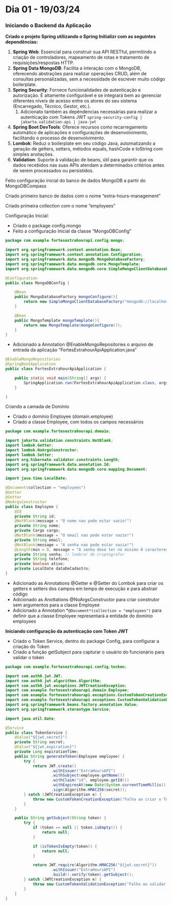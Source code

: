 # Dia 01 - 19/03/24

### Iniciando o Backend da Aplicação

**Criado o projeto Spring utilizando o Spring Initializr com as seguintes dependências:**

1. **Spring Web**: Essencial para construir sua API RESTful, permitindo a criação de controladores, mapeamento de rotas e tratamento de requisições/respostas HTTP.
2. **Spring Data MongoDB**: Facilita a interação com o MongoDB, oferecendo abstrações para realizar operações CRUD, além de consultas personalizadas, sem a necessidade de escrever muito código boilerplate.
3. **Spring Security**: Fornece funcionalidades de autenticação e autorização. É altamente configurável e se integrará bem ao gerenciar diferentes níveis de acesso entre os atores do seu sistema (Encarregado, Técnico, Gestor, etc.).
    1. Adicionato também as depêndencias necessárias para realizar a autenticação com Tokens JWT `spring-security-config | jakarta.validation-api | java-jwt`
4. **Spring Boot DevTools**: Oferece recursos como recarregamento automático de aplicações e configurações de desenvolvimento, facilitando o processo de desenvolvimento.
5. **Lombok**: Reduz o boilerplate em seu código Java, automatizando a geração de getters, setters, métodos equals, hashCode e toString com simples anotações.
6. **Validation**: Suporte à validação de beans, útil para garantir que os dados recebidos nas suas APIs atendam a determinados critérios antes de serem processados ou persistidos.

Feito configuração inicial do banco de dados MongoDB a partir do MongoDBCompass

Criado primeiro banco de dados com o nome “extra-hours-management”

Criado primeira collection com o nome “employees”

Configuração Inicial:

- Criado o package config.mongo
- Feito a configuração Inicial da classe “MongoDBConfig”

```java
package com.example.fortesextrahourapi.config.mongo;

import org.springframework.context.annotation.Bean;
import org.springframework.context.annotation.Configuration;
import org.springframework.data.mongodb.MongoDatabaseFactory;
import org.springframework.data.mongodb.core.MongoTemplate;
import org.springframework.data.mongodb.core.SimpleMongoClientDatabaseFactory;

@Configuration
public class MongoDBConfig {

    @Bean
    public MongoDatabaseFactory mongoConfigure(){
        return new SimpleMongoClientDatabaseFactory("mongodb://localhost:27017/extra-hours-management");
    }

    @Bean
    public MongoTemplate mongoTemplate(){
        return new MongoTemplate(mongoConfigure());
    }
}
```

- Adicionado a Annotation @EnableMongoRepositories o arquivo de entrada da aplicação “FortesExtrahourApiApplication.java”

```java
@EnableMongoRepositories
@SpringBootApplication
public class FortesExtrahourApiApplication {

	public static void main(String[] args) {
		SpringApplication.run(FortesExtrahourApiApplication.class, args);
	}

}
```

Criando a camada de Domínio

- Criado o domínio Employee (domain.employee)
- Criado a classe Employee, com todos os campos necessários

```java
package com.example.fortesextrahourapi.domain;

import jakarta.validation.constraints.NotBlank;
import lombok.Getter;
import lombok.NoArgsConstructor;
import lombok.Setter;
import org.hibernate.validator.constraints.Length;
import org.springframework.data.annotation.Id;
import org.springframework.data.mongodb.core.mapping.Document;

import java.time.LocalDate;

@Document(collection = "employees")
@Getter
@Setter
@NoArgsConstructor
public class Employee {
    @Id
    private String id;
    @NotBlank(message = "O nome nao pode estar vazio!")
    private String nome;
    private Cargo cargo;
    @NotBlank(message = "O email nao pode estar vazio!")
    private String email;
    @NotBlank(message = "A senha nao pode estar vazia!")
    @Length(min = 8, message = "A senha deve ter no minimo 8 caracteres!")
    private String senha; // lembrar de criptografar
    private String telefone;
    private boolean ativo;
    private LocalDate dataDeCadastro;
}
```

- Adicionado as Annotations @Getter e @Setter do Lombok para criar os getters e setters dos campos em tempo de execução e para abstrair código
- Adicionado as Anottations @NoArgsConstructor para criar construtor sem argumentos para a classe Employee
- Adicionado a Annotation *`@Document*(collection = "employees")` para definir que a classe Employee representará a entidade do domínio employees

**Iniciando configuração da autenticação com Token JWT**

- Criado o Token Service, dentro do package Config, para configurar a criação do Token
- Criado a função getSubject para capturar o usuário do funcionário para validar o token

```java
package com.example.fortesextrahourapi.config.tocken;

import com.auth0.jwt.JWT;
import com.auth0.jwt.algorithms.Algorithm;
import com.auth0.jwt.exceptions.JWTCreationException;
import com.example.fortesextrahourapi.domain.Employee;
import com.example.fortesextrahourapi.exceptions.CustomTokenCreationException;
import com.example.fortesextrahourapi.exceptions.CustomTokenValidationException;
import org.springframework.beans.factory.annotation.Value;
import org.springframework.stereotype.Service;

import java.util.Date;

@Service
public class TokenService {
    @Value("${jwt.secret}")
    private String secret;
    @Value("${jwt.expiration}")
    private Long expirationTime;
    public String generateToken(Employee employee) {
        try {
            return JWT.create()
                    .withIssuer("ExtraHoursAPI")
                    .withSubject(employee.getNome())
                    .withClaim("id", employee.getId())
                    .withExpiresAt(new Date(System.currentTimeMillis() + expirationTime))
                    .sign(Algorithm.HMAC256(secret));
        } catch (JWTCreationException e) {
            throw new CustomTokenCreationException("Falha ao criar o Token!", e);
        }
    }

    public String getSubject(String token) {
        try {
            if (token == null || token.isEmpty()) {
                return null;
            }

            if (isTokenIsEmpty(token)) {
                return null;
            }

            return JWT.require(Algorithm.HMAC256("${jwt.secret}"))
                    .withIssuer("ExtraHoursAPI")
                    .build().verify(token).getSubject();
        } catch (JWTCreationException e) {
            throw new CustomTokenValidationException("Falha ao validar o Token!", e);
        }
    }
}
```
